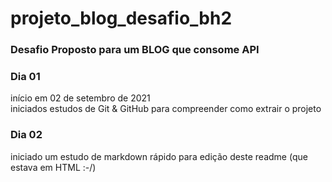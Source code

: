 # projeto_blog_desafio_bh2
### Desafio Proposto para um BLOG que consome API

### Dia 01
  início em 02 de setembro de 2021</br>
  iniciados estudos de Git & GitHub para compreender como extrair o projeto
  
### Dia 02
  iniciado um estudo de markdown rápido para edição deste readme (que estava em HTML :-/)
  
 
